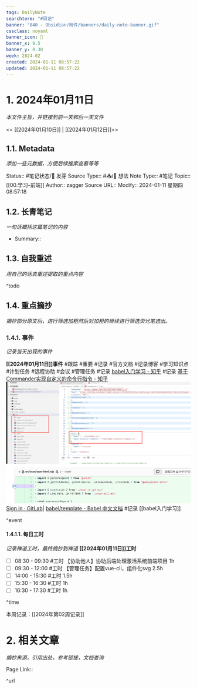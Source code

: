 ```yaml
---
tags: DailyNote
searchterm: "#周记"
banner: "040 - Obsidian/附件/banners/daily-note-banner.gif"
cssclass: noyaml
banner_icon: 💌
banner_x: 0.5
banner_y: 0.38
week: 2024-02
created: 2024-01-11 08:57:22
updated: 2024-01-11 08:57:22
---
```


# 1. 2024年01月11日

_本文件主旨，并链接到前一天和后一天文件_

<< [[2024年01月10日]] | [[2024年01月12日]]>>

## 1.1. Metadata

_添加一些元数据，方便后续搜索查看等等_

Status:: #笔记状态/🌱 发芽
Source Type:: #📥/💭 想法 
Note Type:: #笔记
Topic:: [[00.学习-前端]]
Author:: zagger
Source URL::
Modify:: 2024-01-11 星期四 08:57:18

## 1.2. 长青笔记

_一句话概括这篇笔记的内容_

- Summary::

## 1.3. 自我重述

_用自己的话去重述提取的重点内容_

^todo

## 1.4. 重点摘抄

_摘抄部分原文后，进行筛选加粗然后对加粗的继续进行筛选荧光笔选出。_

### 1.4.1. 事件

_记录当天出现的事件_

**[[2024年01月11日]]事件** 
#跟踪 #重要 #记录 #官方文档 #记录博客 #学习知识点 #计划任务 #远程协助 #会议 #管理任务
#记录 [babel入门学习 - 知乎](https://zhuanlan.zhihu.com/p/576231528)
#记录 [基于Commander实现自定义的命令行指令 - 知乎](https://zhuanlan.zhihu.com/p/569233377)![image.png](https://raw.githubusercontent.com/zaggerj/obsidian_picgo/main/obsidian/20240111141347.png) ![image.png](https://raw.githubusercontent.com/zaggerj/obsidian_picgo/main/obsidian/20240111143230.png) [Sign in · GitLab](http://172.16.203.254/LinHanqing/i18n-checker/-/commit/396f6f939b648eaf1b065f60b586b3b329c6ccd1)| [babel/template - Babel 中文文档](https://www.tkcnn.com/babel/docs/babel-template.html)
#记录 [[babel入门学习]]


^event

#### 1.4.1.1. 每日工时

_记录禅道工时，最终摘抄到禅道_
**[[2024年01月11日]]工时**
- [ ] 08:30 - 09:30 #工时 【协助他人】协助后端处理激活系统前端项目 1h
- [ ] 09:30 - 12:00 #工时  【管理任务】配置vue-cli，组件化svg 2.5h
- [ ] 14:00 - 15:30 #工时  1.5h
- [ ] 15:30 - 16:30 #工时  1h
- [ ] 16:30 - 17:30 #工时  1h

^time

本周记录：[[2024年第02周记录]]

# 2. 相关文章

_摘抄来源，引用出处，参考链接，文档查询_

Page Link::

^url
